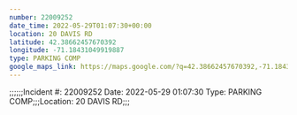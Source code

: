 ```yaml
---
number: 22009252
date_time: 2022-05-29T01:07:30+00:00
location: 20 DAVIS RD
latitude: 42.38662457670392
longitude: -71.18431049919887
type: PARKING COMP
google_maps_link: https://maps.google.com/?q=42.38662457670392,-71.18431049919887
---
```


;;;;;;Incident #: 22009252  Date: 2022-05-29 01:07:30   Type: PARKING COMP;;;Location: 20 DAVIS RD;;;
